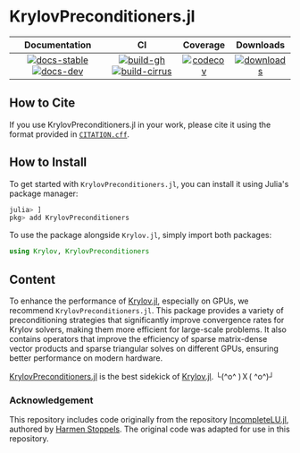 # KrylovPreconditioners.jl

| **Documentation** | **CI** | **Coverage** | **Downloads** |
|:-----------------:|:------:|:------------:|:-------------:|
| [![docs-stable][docs-stable-img]][docs-stable-url] [![docs-dev][docs-dev-img]][docs-dev-url] | [![build-gh][build-gh-img]][build-gh-url] [![build-cirrus][build-cirrus-img]][build-cirrus-url] | [![codecov][codecov-img]][codecov-url] | [![downloads][downloads-img]][downloads-url] |

[docs-stable-img]: https://img.shields.io/badge/docs-stable-blue.svg
[docs-stable-url]: https://JuliaSmoothOptimizers.github.io/KrylovPreconditioners.jl/stable
[docs-dev-img]: https://img.shields.io/badge/docs-dev-purple.svg
[docs-dev-url]: https://JuliaSmoothOptimizers.github.io/KrylovPreconditioners.jl/dev
[build-gh-img]: https://github.com/JuliaSmoothOptimizers/KrylovPreconditioners.jl/workflows/CI/badge.svg
[build-gh-url]: https://github.com/JuliaSmoothOptimizers/KrylovPreconditioners.jl/actions
[build-cirrus-img]: https://img.shields.io/cirrus/github/JuliaSmoothOptimizers/KrylovPreconditioners.jl?logo=Cirrus%20CI
[build-cirrus-url]: https://cirrus-ci.com/github/JuliaSmoothOptimizers/KrylovPreconditioners.jl
[codecov-img]: https://codecov.io/gh/JuliaSmoothOptimizers/KrylovPreconditioners.jl/branch/main/graph/badge.svg
[codecov-url]: https://app.codecov.io/gh/JuliaSmoothOptimizers/KrylovPreconditioners.jl
[downloads-img]: https://img.shields.io/badge/dynamic/json?url=http%3A%2F%2Fjuliapkgstats.com%2Fapi%2Fv1%2Fmonthly_downloads%2FKrylovPreconditioners&query=total_requests&suffix=%2Fmonth&label=Downloads
[downloads-url]: https://juliapkgstats.com/pkg/KrylovPreconditioners

## How to Cite

If you use KrylovPreconditioners.jl in your work, please cite it using the format provided in [`CITATION.cff`](https://github.com/JuliaSmoothOptimizers/KrylovPreconditioners.jl/blob/main/CITATION.cff).

## How to Install

To get started with `KrylovPreconditioners.jl`, you can install it using Julia's package manager:

```julia
julia> ]
pkg> add KrylovPreconditioners
```

To use the package alongside `Krylov.jl`, simply import both packages:

```julia
using Krylov, KrylovPreconditioners
```

## Content

To enhance the performance of [Krylov.jl](https://github.com/JuliaSmoothOptimizers/Krylov.jl), especially on GPUs, we recommend `KrylovPreconditioners.jl`.
This package provides a variety of preconditioning strategies that significantly improve convergence rates for Krylov solvers, making them more efficient for large-scale problems.
It also contains operators that improve the efficiency of sparse matrix-dense vector products and sparse triangular solves on different GPUs, ensuring better performance on modern hardware.

[KrylovPreconditioners.jl](https://github.com/JuliaSmoothOptimizers/KrylovPreconditioners.jl) is the best sidekick of [Krylov.jl](https://github.com/JuliaSmoothOptimizers/Krylov.jl). └(^o^ )Ｘ( ^o^)┘


### Acknowledgement

This repository includes code originally from the repository [IncompleteLU.jl](https://github.com/haampie/IncompleteLU.jl), authored by [Harmen Stoppels](https://github.com/haampie).
The original code was adapted for use in this repository.
